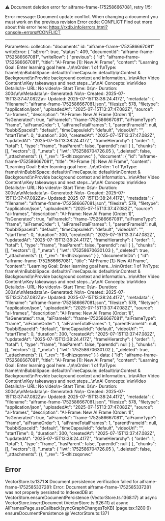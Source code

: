 ⚠️ Document deletion error for aiframe-frame-1752586667081, retry 1/5: 

Error message: Document update conflict. When changing a document you must work on the previous revision
Error code: CONFLICT
Find out more about this error here: https://rxdb.info/errors.html?console=errors#CONFLICT 

--------------------
Parameters:
collection: "documents"
id: "aiframe-frame-1752586667081"
writeError: {
  "isError": true,
  "status": 409,
  "documentId": "aiframe-frame-1752586667081",
  "writeRow": {
    "previous": {
      "id": "aiframe-frame-1752586667081",
      "title": "AI-Frame [1]: New AI Frame",
      "content": "Learning Goal: Enter learning goal here...\n\nOrder: 1 of 1\nType: frame\n\nBubblSpace: default\nTimeCapsule: default\n\nContext & Background:\nProvide background context and information...\n\nAfter Video Content:\nKey takeaways and next steps...\n\nAI Concepts: \n\nVideo Details:\n- URL: No video\n- Start Time: 0s\n- Duration: 300s\n\nMetadata:\n- Generated: No\n- Created: 2025-07-15T13:37:47.082Z\n- Updated: 2025-07-15T13:38:24.417Z",
      "metadata": {
        "filename": "aiframe-frame-1752586667081.json",
        "filesize": 578,
        "filetype": "application/json",
        "uploadedAt": "2025-07-15T13:37:47.082Z",
        "source": "ai-frames",
        "description": "AI-Frame: New AI Frame (Order: 1)",
        "isGenerated": true,
        "aiFrameId": "frame-1752586667081",
        "aiFrameType": "frame",
        "aiFrameOrder": 1,
        "aiFrameTotalFrames": 1,
        "parentFrameId": null,
        "bubblSpaceId": "default",
        "timeCapsuleId": "default",
        "videoUrl": "",
        "startTime": 0,
        "duration": 300,
        "createdAt": "2025-07-15T13:37:47.082Z",
        "updatedAt": "2025-07-15T13:38:24.417Z",
        "frameHierarchy": {
          "order": 1,
          "total": 1,
          "type": "frame",
          "hasParent": false,
          "parentId": null
        }
      },
      "chunks": [],
      "vectors": [],
      "_meta": {
        "lwt": 1752586704726.05
      },
      "_deleted": false,
      "_attachments": {},
      "_rev": "5-dhizsqonwc"
    },
    "document": {
      "id": "aiframe-frame-1752586667081",
      "title": "AI-Frame [1]: New AI Frame",
      "content": "Learning Goal: Enter learning goal here...\n\nOrder: 1 of 1\nType: frame\n\nBubblSpace: default\nTimeCapsule: default\n\nContext & Background:\nProvide background context and information...\n\nAfter Video Content:\nKey takeaways and next steps...\n\nAI Concepts: \n\nVideo Details:\n- URL: No video\n- Start Time: 0s\n- Duration: 300s\n\nMetadata:\n- Generated: No\n- Created: 2025-07-15T13:37:47.082Z\n- Updated: 2025-07-15T13:38:24.417Z",
      "metadata": {
        "filename": "aiframe-frame-1752586667081.json",
        "filesize": 578,
        "filetype": "application/json",
        "uploadedAt": "2025-07-15T13:37:47.082Z",
        "source": "ai-frames",
        "description": "AI-Frame: New AI Frame (Order: 1)",
        "isGenerated": true,
        "aiFrameId": "frame-1752586667081",
        "aiFrameType": "frame",
        "aiFrameOrder": 1,
        "aiFrameTotalFrames": 1,
        "parentFrameId": null,
        "bubblSpaceId": "default",
        "timeCapsuleId": "default",
        "videoUrl": "",
        "startTime": 0,
        "duration": 300,
        "createdAt": "2025-07-15T13:37:47.082Z",
        "updatedAt": "2025-07-15T13:38:24.417Z",
        "frameHierarchy": {
          "order": 1,
          "total": 1,
          "type": "frame",
          "hasParent": false,
          "parentId": null
        }
      },
      "chunks": [],
      "vectors": [],
      "_meta": {
        "lwt": 1752586706301.03
      },
      "_deleted": true,
      "_attachments": {},
      "_rev": "6-dhizsqonwc"
    }
  },
  "documentInDb": {
    "id": "aiframe-frame-1752586667081",
    "title": "AI-Frame [1]: New AI Frame",
    "content": "Learning Goal: Enter learning goal here...\n\nOrder: 1 of 1\nType: frame\n\nBubblSpace: default\nTimeCapsule: default\n\nContext & Background:\nProvide background context and information...\n\nAfter Video Content:\nKey takeaways and next steps...\n\nAI Concepts: \n\nVideo Details:\n- URL: No video\n- Start Time: 0s\n- Duration: 300s\n\nMetadata:\n- Generated: No\n- Created: 2025-07-15T13:37:47.082Z\n- Updated: 2025-07-15T13:38:24.417Z",
    "metadata": {
      "filename": "aiframe-frame-1752586667081.json",
      "filesize": 578,
      "filetype": "application/json",
      "uploadedAt": "2025-07-15T13:37:47.082Z",
      "source": "ai-frames",
      "description": "AI-Frame: New AI Frame (Order: 1)",
      "isGenerated": true,
      "aiFrameId": "frame-1752586667081",
      "aiFrameType": "frame",
      "aiFrameOrder": 1,
      "aiFrameTotalFrames": 1,
      "parentFrameId": null,
      "bubblSpaceId": "default",
      "timeCapsuleId": "default",
      "videoUrl": "",
      "startTime": 0,
      "duration": 300,
      "createdAt": "2025-07-15T13:37:47.082Z",
      "updatedAt": "2025-07-15T13:38:24.417Z",
      "frameHierarchy": {
        "order": 1,
        "total": 1,
        "type": "frame",
        "hasParent": false,
        "parentId": null
      }
    },
    "chunks": [],
    "vectors": [],
    "_meta": {
      "lwt": 1752586706301.02
    },
    "_deleted": true,
    "_attachments": {},
    "_rev": "6-dhizsqonwc"
  }
}
data: {
  "id": "aiframe-frame-1752586667081",
  "title": "AI-Frame [1]: New AI Frame",
  "content": "Learning Goal: Enter learning goal here...\n\nOrder: 1 of 1\nType: frame\n\nBubblSpace: default\nTimeCapsule: default\n\nContext & Background:\nProvide background context and information...\n\nAfter Video Content:\nKey takeaways and next steps...\n\nAI Concepts: \n\nVideo Details:\n- URL: No video\n- Start Time: 0s\n- Duration: 300s\n\nMetadata:\n- Generated: No\n- Created: 2025-07-15T13:37:47.082Z\n- Updated: 2025-07-15T13:38:24.417Z",
  "metadata": {
    "filename": "aiframe-frame-1752586667081.json",
    "filesize": 578,
    "filetype": "application/json",
    "uploadedAt": "2025-07-15T13:37:47.082Z",
    "source": "ai-frames",
    "description": "AI-Frame: New AI Frame (Order: 1)",
    "isGenerated": true,
    "aiFrameId": "frame-1752586667081",
    "aiFrameType": "frame",
    "aiFrameOrder": 1,
    "aiFrameTotalFrames": 1,
    "parentFrameId": null,
    "bubblSpaceId": "default",
    "timeCapsuleId": "default",
    "videoUrl": "",
    "startTime": 0,
    "duration": 300,
    "createdAt": "2025-07-15T13:37:47.082Z",
    "updatedAt": "2025-07-15T13:38:24.417Z",
    "frameHierarchy": {
      "order": 1,
      "total": 1,
      "type": "frame",
      "hasParent": false,
      "parentId": null
    }
  },
  "chunks": [],
  "vectors": [],
  "_meta": {
    "lwt": 1752586704726.05
  },
  "_deleted": false,
  "_attachments": {},
  "_rev": "5-dhizsqonwc"



## Error 

VectorStore.ts:1371 ❌ Document persistence verification failed for aiframe-frame-1752585337281: Error: Document aiframe-frame-1752585337281 was not properly persisted to IndexedDB
    at VectorStore.ensureDocumentPersistence (VectorStore.ts:1368:17)
    at async VectorStore.insertDocument (VectorStore.ts:926:11)
    at async AIFramesPage.useCallback[syncGraphChangesToKB] (page.tsx:1280:9)
ensureDocumentPersistence	@	VectorStore.ts:1371